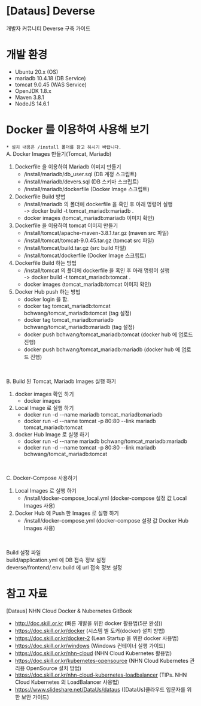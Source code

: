 # [Dataus] Deverse

개발자 커뮤니티 Deverse 구축 가이드 <br>

# 개발 환경
* Ubuntu 20.x (OS)
* mariadb 10.4.18 (DB Service)
* tomcat 9.0.45 (WAS Service) 
* OpenJDK 1.8.x
* Maven 3.8.1
* NodeJS 14.6.1

# Docker 를 이용하여 사용해 보기
`* 설치 내용은 /install 폴더를 참고 하시기 바랍니다.`
<br>
A. Docker Images 만들기(Tomcat, Mariadb)
1. Dockerfile 을 이용하여 Mariadb 이미지 만들기
   - /install/mariadb/db_user.sql (DB 계정 스크립트)
   - /install/mariadb/devers.sql (DB 스키마 스크립트)
   - /install/mariadb/dockerfile (Docker Image 스크립트)
2. Dockerfile Build 방법
   - /install/mariadb 의 폴더에 dockerfile 을 혹인 후 아래 명령어 실행<br>
     -> docker build -t tomcat_mariadb:mariadb .
   - docker images (tomcat_mariadb:mariadb 이미지 확인)
3. Dockerfile 을 이용하여 tomcat 이미지 만들기
   - /install/tomcat/apache-maven-3.8.1.tar.gz (maven src 파일)
   - /install/tomcat/tomcat-9.0.45.tar.gz (tomcat src 파일)
   - /install/tomcat/build.tar.gz (src build 파일)
   - /install/tomcat/dockerfile (Docker Image 스크립트)
4. Dockerfile Build 하는 방법
   - /install/tomcat 의 폴더에 dockerfile 을 혹인 후 아래 명령어 실행<br>
     -> docker build -t tomcat_mariadb:tomcat .
   - docker images (tomcat_mariadb:tomcat 이미지 확인)
5. Docker Hub push 하는 방법
   - docker login 을 함.
   - docker tag tomcat_mariadb:tomcat bchwang/tomcat_mariadb:tomcat (tag 설정)
   - docker tag tomcat_mariadb:mariadb bchwang/tomcat_mariadb:mariadb (tag 설정)
   - docker push bchwang/tomcat_mariadb:tomcat (docker hub 에 업로드 진행)
   - docker push bchwang/tomcat_mariadb:mariadb (docker hub 에 업로드 진행)
<br>

B. Build 된 Tomcat, Mariadb Images 실행 하기
1. docker images 확인 하기
   - docker images
2. Local Image 로 실행 하기
   - docker run -d --name mariadb tomcat_mariadb:mariadb
   - docker run -d --name tomcat -p 80:80 --link mariadb tomcat_mariadb:tomcat
3. docker Hub Image 로 실행 하기
   - docker run -d --name mariadb bchwang/tomcat_mariadb:mariadb
   - docker run -d --name tomcat -p 80:80 --link mariadb bchwang/tomcat_mariadb:tomcat
<br>

C. Docker-Compose 사용하기
1. Local Images 로 실행 하기
   - /install/docker-compose_local.yml (docker-compose 설정 값 Local Images 사용)
2. Docker Hub 에 Push 한 Images 로 실행 하기
   - /install/docker-compose.yml (docker-compose 설정 값 Docker Hub Images 사용)
<br>


Build 설정 파일<br>
 build/application.yml 에 DB 접속 정보 설정<br>
 deverse/frontend/.env.build 에 url 접속 정보 설정<br>
 
# 참고 자료
[Dataus] NHN Cloud Docker & Nubernetes GitBook<br> 
* http://doc.skill.or.kr (빠른 개발을 위한 docker 활용법(5분 완성))<br>
* https://doc.skill.or.kr/docker (시스템 별 도커(docker) 설치 방법) <br>
* https://doc.skill.or.kr/docker-2 (Lean Startup 을 위한 docker 사용법)<br>
* https://doc.skill.or.kr/windows (Windows 컨테이너 실행 가이드)<br>
* https://doc.skill.or.kr/nhn-cloud (NHN Cloud Kubernetes 활용법)<br>
* https://doc.skill.or.kr/kubernetes-opensource (NHN Cloud Kubernetes 관리용 OpenSource 설치 방법)<br>
* https://doc.skill.or.kr/nhn-cloud-kubernetes-loadbalancer (TIPs. NHN Cloud Kubernetes 의 LoadBalancer 사용법)<br>
* https://www.slideshare.net/DataUs/dataus ([DataUs]클라우드 입문자를 위한 보안 가이드)<br>

